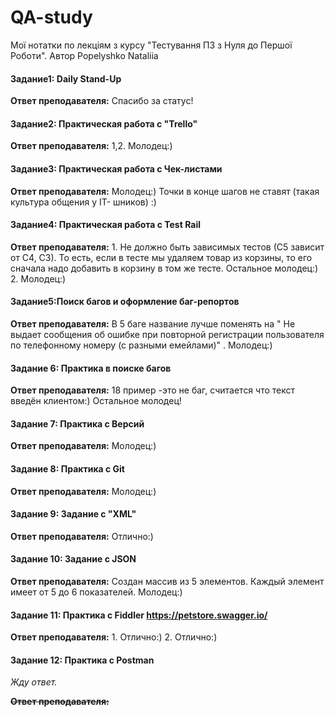 # QA-study
Мої нотатки по лекціям з курсу "Тестування ПЗ з Нуля до Першої Роботи". Автор Popelyshko Nataliia

#### Задание1: Daily Stand-Up

**Ответ преподавателя:** Спасибо за статус!

#### Задание2: Практическая работа с "Trello"

**Ответ преподавателя:** 1,2. Молодец:)

#### Задание3: Практическая работа с Чек-листами

**Ответ преподавателя:** Молодец:) Точки в конце шагов не ставят (такая культура общения у IT- шников) :)

#### Задание4: Практическая работа с Test Rail

**Ответ преподавателя:** 1. Не должно быть зависимых тестов (С5 зависит от С4, С3). То есть, если в тесте мы удаляем товар из корзины, то его сначала надо добавить в корзину в том же тесте. Остальное молодец:) 2. Молодец:)

#### Задание5:Поиск багов и оформление баг-репортов

**Ответ преподавателя:** В 5 баге название лучше поменять на " Не выдает сообщения об ошибке  при повторной регистрации пользователя по телефонному номеру (с разными емейлами)" . Молодец:)

#### Задание 6: Практика в поиске багов

**Ответ преподавателя:** 18 пример -это не баг,  считается что текст введён клиентом:) Остальное молодец!

#### Задание 7: Практика с Версий

**Ответ преподавателя:** Молодец:)

#### Задание 8: Практика с Git 

**Ответ преподавателя:** Молодец:)

#### Задание 9: Задание с "XML"

**Ответ преподавателя:** Отлично:)

#### Задание 10: Задание с JSON

**Ответ преподавателя:** Создан массив из 5 элементов. Каждый элемент имеет от 5 до 6 показателей. Молодец:)

#### Задание 11: Практика с Fiddler https://petstore.swagger.io/

**Ответ преподавателя:** 1. Отлично:) 2. Отлично:)

#### Задание 12: Практика с Postman
_Жду ответ._

~~**Ответ преподавателя:**~~
